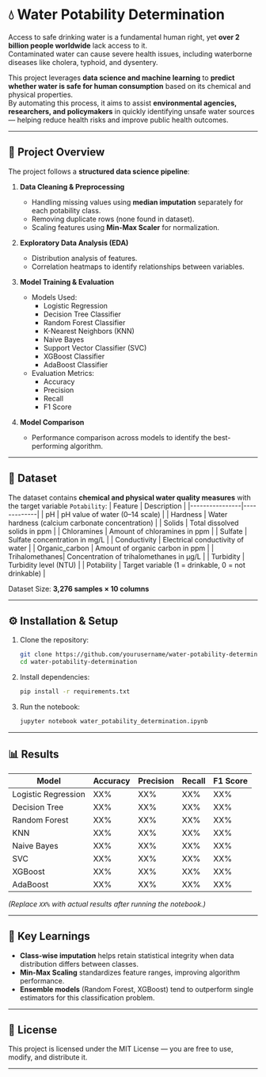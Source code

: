 # 💧 Water Potability Determination

Access to safe drinking water is a fundamental human right, yet **over 2 billion people worldwide** lack access to it.  
Contaminated water can cause severe health issues, including waterborne diseases like cholera, typhoid, and dysentery.  

This project leverages **data science and machine learning** to **predict whether water is safe for human consumption** based on its chemical and physical properties.  
By automating this process, it aims to assist **environmental agencies, researchers, and policymakers** in quickly identifying unsafe water sources — helping reduce health risks and improve public health outcomes.

---

## 📌 Project Overview
The project follows a **structured data science pipeline**:
1. **Data Cleaning & Preprocessing**  
   - Handling missing values using **median imputation** separately for each potability class.  
   - Removing duplicate rows (none found in dataset).  
   - Scaling features using **Min-Max Scaler** for normalization.
   
2. **Exploratory Data Analysis (EDA)**  
   - Distribution analysis of features.  
   - Correlation heatmaps to identify relationships between variables.  

3. **Model Training & Evaluation**  
   - Models Used:
     - Logistic Regression
     - Decision Tree Classifier
     - Random Forest Classifier
     - K-Nearest Neighbors (KNN)
     - Naive Bayes
     - Support Vector Classifier (SVC)
     - XGBoost Classifier
     - AdaBoost Classifier
   - Evaluation Metrics:
     - Accuracy
     - Precision
     - Recall
     - F1 Score

4. **Model Comparison**  
   - Performance comparison across models to identify the best-performing algorithm.

---

## 📂 Dataset
The dataset contains **chemical and physical water quality measures** with the target variable `Potability`:
| Feature        | Description |
|----------------|-------------|
| pH             | pH value of water (0–14 scale) |
| Hardness       | Water hardness (calcium carbonate concentration) |
| Solids         | Total dissolved solids in ppm |
| Chloramines    | Amount of chloramines in ppm |
| Sulfate        | Sulfate concentration in mg/L |
| Conductivity   | Electrical conductivity of water |
| Organic_carbon | Amount of organic carbon in ppm |
| Trihalomethanes| Concentration of trihalomethanes in μg/L |
| Turbidity      | Turbidity level (NTU) |
| Potability     | Target variable (1 = drinkable, 0 = not drinkable) |

Dataset Size: **3,276 samples × 10 columns**

---

## ⚙️ Installation & Setup
1. Clone the repository:
   ```bash
   git clone https://github.com/yourusername/water-potability-determination.git
   cd water-potability-determination
   ```

2. Install dependencies:
   ```bash
   pip install -r requirements.txt
   ```

3. Run the notebook:
   ```bash
   jupyter notebook water_potability_determination.ipynb
   ```

---

## 📊 Results
| Model                | Accuracy | Precision | Recall | F1 Score |
|----------------------|----------|-----------|--------|----------|
| Logistic Regression  | XX%      | XX%       | XX%    | XX%      |
| Decision Tree        | XX%      | XX%       | XX%    | XX%      |
| Random Forest        | XX%      | XX%       | XX%    | XX%      |
| KNN                  | XX%      | XX%       | XX%    | XX%      |
| Naive Bayes          | XX%      | XX%       | XX%    | XX%      |
| SVC                  | XX%      | XX%       | XX%    | XX%      |
| XGBoost              | XX%      | XX%       | XX%    | XX%      |
| AdaBoost             | XX%      | XX%       | XX%    | XX%      |

*(Replace `XX%` with actual results after running the notebook.)*

---

## 📌 Key Learnings
- **Class-wise imputation** helps retain statistical integrity when data distribution differs between classes.
- **Min-Max Scaling** standardizes feature ranges, improving algorithm performance.
- **Ensemble models** (Random Forest, XGBoost) tend to outperform single estimators for this classification problem.

---

## 📜 License
This project is licensed under the MIT License — you are free to use, modify, and distribute it.

---

